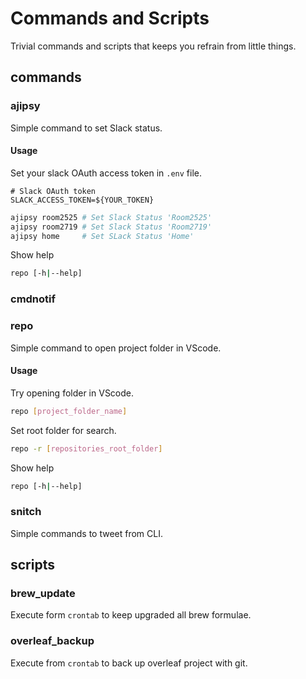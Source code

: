 # Commands and Scripts

Trivial commands and scripts that keeps you refrain from little things.

## commands

### ajipsy

Simple command to set Slack status.

#### Usage

Set your slack OAuth access token in `.env` file.
```.env
# Slack OAuth token
SLACK_ACCESS_TOKEN=${YOUR_TOKEN}
```

```sh
ajipsy room2525 # Set Slack Status 'Room2525'
ajipsy room2719 # Set Slack Status 'Room2719'
ajipsy home     # Set SLack Status 'Home'
```

Show help

```sh
repo [-h|--help]
```

### cmdnotif
### repo

Simple command to open project folder in VScode.

#### Usage

Try opening folder in VScode.

```sh
repo [project_folder_name]
```

Set root folder for search.

```sh
repo -r [repositories_root_folder]
```

Show help

```sh
repo [-h|--help]
```

### snitch

Simple commands to tweet from CLI.

## scripts

### brew_update

Execute form `crontab` to keep upgraded all brew formulae.

### overleaf_backup
Execute from `crontab` to back up overleaf project with git.

